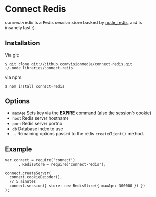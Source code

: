 
# Connect Redis

connect-redis is a Redis session store backed by [node_redis](http://github.com/mranney/node_redis), and is insanely fast :).
 
## Installation

Via git:

    $ git clone git://github.com/visionmedia/connect-redis.git ~/.node_libraries/connect-redis

via npm:

	$ npm install connect-redis

## Options

  * `maxAge` Sets key via the **EXPIRE** command (also the session's cookie)
  * `host` Redis server hostname
  * `port` Redis server portno
  * `db` Database index to use
  * ...    Remaining options passed to the redis `createClient()` method.

## Example

    var connect = require('connect')
	 	  , RedisStore = require('connect-redis');

    connect.createServer(
      connect.cookieDecoder(),
      // 5 minutes
      connect.session({ store: new RedisStore({ maxAge: 300000 }) })
    );
